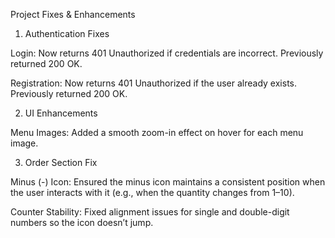Project Fixes & Enhancements
1. Authentication Fixes

Login: Now returns 401 Unauthorized if credentials are incorrect. Previously returned 200 OK.

Registration: Now returns 401 Unauthorized if the user already exists. Previously returned 200 OK.

2. UI Enhancements

Menu Images: Added a smooth zoom-in effect on hover for each menu image.

3. Order Section Fix

Minus (-) Icon: Ensured the minus icon maintains a consistent position when the user interacts with it (e.g., when the quantity changes from 1–10).

Counter Stability: Fixed alignment issues for single and double-digit numbers so the icon doesn’t jump.
